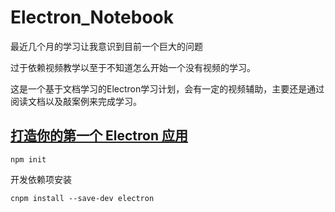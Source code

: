 # Electron_Notebook

最近几个月的学习让我意识到目前一个巨大的问题

过于依赖视频教学以至于不知道怎么开始一个没有视频的学习。

这是一个基于文档学习的Electron学习计划，会有一定的视频辅助，主要还是通过阅读文档以及敲案例来完成学习。



## [打造你的第一个 Electron 应用](https://www.electronjs.org/docs/tutorial/first-app#打造你的第一个-electron-应用)

```
npm init
```

开发依赖项安装

```
cnpm install --save-dev electron
```

